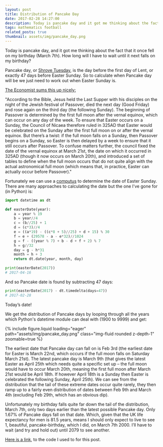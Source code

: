 ```yaml
---
layout: post
title: Distribution of Pancake Day
date: 2017-02-28 14:27:00
description: Today is pancake day and it got me thinking about the fact that I remember the day falling on my birthday (March 7th) just once in my lifetime. How long will I have to wait until it next falls on my birthday?
tags: mathematics football
related_posts: true
thumbnail: assets/img/pancake_day.png
---
```


Today is pancake day, and it got me thinking about the fact that it once fell on my birthday (March 7th). How long will I have to wait until it next falls on my birthday?

Pancake day, or [Shrove Tuesday](https://en.wikipedia.org/wiki/Shrove_Tuesday), is the day before the first day of Lent, or exactly 47 days before Easter Sunday. So to calculate when Pancake day will be we just need to work out when Easter Sunday is.

[The Economist sums this up nicely:](http://www.economist.com/blogs/economist-explains/2013/03/economist-explains-why-easter-moves-around)

"According to the Bible, Jesus held the Last Supper with his disciples on the night of the Jewish festival of Passover, died the next day (Good Friday) and rose again on the third day (the following Sunday). The beginning of Passover is determined by the first full moon after the vernal equinox, which can occur on any day of the week. To ensure that Easter occurs on a Sunday, the Council of Nicaea therefore ruled in 325AD that Easter would be celebrated on the Sunday after the first full moon on or after the vernal equinox. But there’s a twist: if the full moon falls on a Sunday, then Passover begins on a Sunday, so Easter is then delayed by a week to ensure that it still occurs after Passover. To confuse matters further, the council fixed the date of the vernal equinox at March 21st, the date on which it occurred in 325AD (though it now occurs on March 20th), and introduced a set of tables to define when the full moon occurs that do not quite align with the actual astronomical full moon (which means that, in practice, Easter can actually occur before Passover)."

Fortunately we can use a [computus](https://en.wikipedia.org/wiki/Computus) to determine the date of Easter Sunday. There are many approaches to calculating the date but the one I've gone for (in Python) is:

```python
import datetime as dt
 
def easterDate(year):
    a = year % 19
    b = year//4
    c = (b//25) + 1
    d = (c*3)//4
    e = ((a*19) - ((c*8 + 5)//25) + d + 15) % 30
    f = e + (29578 - a - e*32)//1024
    g = f - ((year % 7) + b - d + f + 2) % 7
    h = g//32
    day = g - h*31
    month = h + 3
    return dt.date(year, month, day)
 
print(easterDate(2017))
# 2017-04-16
```

And so Pancake date is found by subtracting 47 days:

```python
print(easterDate(2017) - dt.timedelta(days=47))
# 2017-02-28
```

Today’s date!

We get the distribution of Pancake days by looping through all the years which Python's datetime module can deal with (1900 to 9999) and get:

<div class="row mt-3">
    <div class="col-sm mt-3 mt-md-0">
        {% include figure.liquid loading="eager" path="assets/img/pancake_day.png" class="img-fluid rounded z-depth-1" zoomable=true %}
    </div>
</div>

The earliest date that Pancake day can fall on is Feb 3rd (the earliest date for Easter is March 22nd, which occurs if the full moon falls on Saturday March 21st). The latest pancake day is March 9th (that gives the latest Easter as April 25th which needs quite a specific set up – the full moon would have to occur March 20th, meaning the first full moon after March 21st would be April 18th. If however April 18th is a Sunday then Easter is celebrated the following Sunday, April 25th). We can see from the distribution that the tail of these extreme dates occur quite rarely, they then ramp up to a fairly even distribution of dates between Feb 9th and March 4th (excluding Feb 29th, which has an obvious dip).

Unfortunately my birthday falls quite far down the tail of the distribution, March 7th, only two days earlier than the latest possible Pancake day. Only 1.67% of Pancake days fall on that date. Which, given that the UK life expectancy for men is 81.5 years, means I should only expect to live to see 1, beautiful, pancake-birthday, which I did, on March 7th 2000. I’ll have to wait (and try and hold out) until 2079 to see another.

[Here is a link](https://seanelvidge.github.io/assets/code/Shrove_Tue_Dist.py), to the code I used to for this post.
